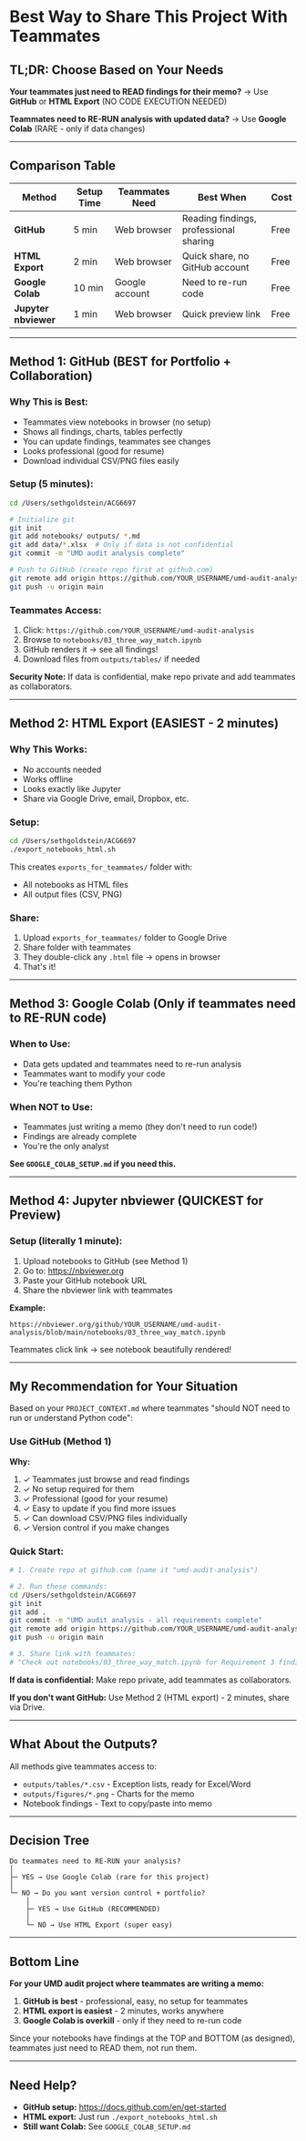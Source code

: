 # Best Way to Share This Project With Teammates

## TL;DR: Choose Based on Your Needs

**Your teammates just need to READ findings for their memo?**
→ Use **GitHub** or **HTML Export** (NO CODE EXECUTION NEEDED)

**Teammates need to RE-RUN analysis with updated data?**
→ Use **Google Colab** (RARE - only if data changes)

---

## Comparison Table

| Method | Setup Time | Teammates Need | Best When | Cost |
|--------|-----------|----------------|-----------|------|
| **GitHub** | 5 min | Web browser | Reading findings, professional sharing | Free |
| **HTML Export** | 2 min | Web browser | Quick share, no GitHub account | Free |
| **Google Colab** | 10 min | Google account | Need to re-run code | Free |
| **Jupyter nbviewer** | 1 min | Web browser | Quick preview link | Free |

---

## Method 1: GitHub (BEST for Portfolio + Collaboration)

### Why This is Best:
- Teammates view notebooks in browser (no setup)
- Shows all findings, charts, tables perfectly
- You can update findings, teammates see changes
- Looks professional (good for resume)
- Download individual CSV/PNG files easily

### Setup (5 minutes):

```bash
cd /Users/sethgoldstein/ACG6697

# Initialize git
git init
git add notebooks/ outputs/ *.md
git add data/*.xlsx  # Only if data is not confidential
git commit -m "UMD audit analysis complete"

# Push to GitHub (create repo first at github.com)
git remote add origin https://github.com/YOUR_USERNAME/umd-audit-analysis.git
git push -u origin main
```

### Teammates Access:
1. Click: `https://github.com/YOUR_USERNAME/umd-audit-analysis`
2. Browse to `notebooks/03_three_way_match.ipynb`
3. GitHub renders it → see all findings!
4. Download files from `outputs/tables/` if needed

**Security Note:** If data is confidential, make repo private and add teammates as collaborators.

---

## Method 2: HTML Export (EASIEST - 2 minutes)

### Why This Works:
- No accounts needed
- Works offline
- Looks exactly like Jupyter
- Share via Google Drive, email, Dropbox, etc.

### Setup:

```bash
cd /Users/sethgoldstein/ACG6697
./export_notebooks_html.sh
```

This creates `exports_for_teammates/` folder with:
- All notebooks as HTML files
- All output files (CSV, PNG)

### Share:
1. Upload `exports_for_teammates/` folder to Google Drive
2. Share folder with teammates
3. They double-click any `.html` file → opens in browser
4. That's it!

---

## Method 3: Google Colab (Only if teammates need to RE-RUN code)

### When to Use:
- Data gets updated and teammates need to re-run analysis
- Teammates want to modify your code
- You're teaching them Python

### When NOT to Use:
- Teammates just writing a memo (they don't need to run code!)
- Findings are already complete
- You're the only analyst

**See `GOOGLE_COLAB_SETUP.md` if you need this.**

---

## Method 4: Jupyter nbviewer (QUICKEST for Preview)

### Setup (literally 1 minute):

1. Upload notebooks to GitHub (see Method 1)
2. Go to: https://nbviewer.org
3. Paste your GitHub notebook URL
4. Share the nbviewer link with teammates

**Example:**
```
https://nbviewer.org/github/YOUR_USERNAME/umd-audit-analysis/blob/main/notebooks/03_three_way_match.ipynb
```

Teammates click link → see notebook beautifully rendered!

---

## My Recommendation for Your Situation

Based on your `PROJECT_CONTEXT.md` where teammates "should NOT need to run or understand Python code":

### **Use GitHub (Method 1)**

**Why:**
1. ✓ Teammates just browse and read findings
2. ✓ No setup required for them
3. ✓ Professional (good for your resume)
4. ✓ Easy to update if you find more issues
5. ✓ Can download CSV/PNG files individually
6. ✓ Version control if you make changes

### Quick Start:

```bash
# 1. Create repo at github.com (name it "umd-audit-analysis")

# 2. Run these commands:
cd /Users/sethgoldstein/ACG6697
git init
git add .
git commit -m "UMD audit analysis - all requirements complete"
git remote add origin https://github.com/YOUR_USERNAME/umd-audit-analysis.git
git push -u origin main

# 3. Share link with teammates:
# "Check out notebooks/03_three_way_match.ipynb for Requirement 3 findings"
```

**If data is confidential:** Make repo private, add teammates as collaborators.

**If you don't want GitHub:** Use Method 2 (HTML export) - 2 minutes, share via Drive.

---

## What About the Outputs?

All methods give teammates access to:
- `outputs/tables/*.csv` - Exception lists, ready for Excel/Word
- `outputs/figures/*.png` - Charts for the memo
- Notebook findings - Text to copy/paste into memo

---

## Decision Tree

```
Do teammates need to RE-RUN your analysis?
│
├─ YES → Use Google Colab (rare for this project)
│
└─ NO → Do you want version control + portfolio?
    │
    ├─ YES → Use GitHub (RECOMMENDED)
    │
    └─ NO → Use HTML Export (super easy)
```

---

## Bottom Line

**For your UMD audit project where teammates are writing a memo:**

1. **GitHub is best** - professional, easy, no setup for teammates
2. **HTML export is easiest** - 2 minutes, works anywhere
3. **Google Colab is overkill** - only if they need to re-run code

Since your notebooks have findings at the TOP and BOTTOM (as designed), teammates just need to READ them, not run them.

---

## Need Help?

- **GitHub setup:** https://docs.github.com/en/get-started
- **HTML export:** Just run `./export_notebooks_html.sh`
- **Still want Colab:** See `GOOGLE_COLAB_SETUP.md`

